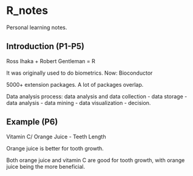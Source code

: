 # R_notes

Personal learning notes.

## Introduction (P1-P5)
Ross Ihaka + Robert Gentleman = R

It was originally used to do biometrics.
Now: Bioconductor

5000+ extension packages. A lot of packages overlap.

Data analysis process: data analysis and data collection - data storage - data analysis - data mining - data visualization - decision.

## Example (P6)

Vitamin C/ Orange Juice - Teeth Length

Orange juice is better for tooth growth.

Both orange juice and vitamin C are good for tooth growth, with orange juice being the more beneficial.
